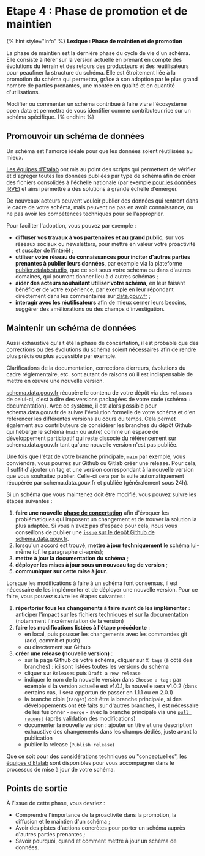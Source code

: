 # Etape 4 : Phase de promotion et de maintien

{% hint style="info" %}
**Lexique : Phase de maintien et de promotion**

La phase de maintien est la dernière phase du cycle de vie d'un schéma. Elle consiste à itérer sur la version actuelle en prenant en compte des évolutions du terrain et des retours des producteurs et des réutilisateurs pour peaufiner la structure du schéma. Elle est étroitement liée à la promotion du schéma qui permettra, grâce à son adoption par le plus grand nombre de parties prenantes, une montée en qualité et en quantité d'utilisations.



Modifier ou commenter un schéma contribue à faire vivre l'écosystème open data et permettra de vous identifier comme contributeur.rice sur un schéma spécifique.
{% endhint %}

## Promouvoir un schéma de données <a href="#promouvoir-votre-schema-de-donnees" id="promouvoir-votre-schema-de-donnees"></a>

Un schéma est l'amorce idéale pour que les données soient réutilisées au mieux.&#x20;

[Les équipes d’Etalab](https://www.etalab.gouv.fr/contact) ont mis au point des scripts qui permettent de vérifier et d'agréger toutes les données publiées par type de schéma afin de créer des fichiers consolidés à l'échelle nationale (par exemple [pour les données IRVE](https://www.data.gouv.fr/fr/datasets/fichier-consolide-des-bornes-de-recharge-pour-vehicules-electriques/)) et ainsi permettre à des solutions à grande échelle d'émerger.

De nouveaux acteurs peuvent vouloir publier des données qui rentrent dans le cadre de votre schéma, mais peuvent ne pas en avoir connaissance, ou ne pas avoir les compétences techniques pour se l'approprier.&#x20;

Pour faciliter l'adoption, vous pouvez par exemple :

* **diffuser vos travaux à vos partenaires et au grand public**, sur vos réseaux sociaux ou newsletters, pour mettre en valeur votre proactivité et susciter de l'intérêt ;
* **utiliser votre réseau de connaissances pour inciter d'autres parties prenantes à publier leurs données**, par exemple via la plateforme [publier.etalab.studio](https://publier.etalab.studio/), que ce soit sous votre schéma ou dans d'autres domaines, qui pourront donner lieu à d'autres schémas ;
* **aider des acteurs souhaitant utiliser votre schéma**, en leur faisant bénéficier de votre expérience, par exemple en leur répondant directement dans les commentaires sur [data.gouv.fr](https://www.data.gouv.fr/) ;
* **interagir avec les réutilisateurs** afin de mieux cerner leurs besoins, suggérer des améliorations ou des champs d'investigation.

## Maintenir un schéma de données <a href="#maintenir-votre-schema-de-donnees" id="maintenir-votre-schema-de-donnees"></a>

Aussi exhaustive qu'ait été la phase de concertation, il est probable que des corrections ou des évolutions du schéma soient nécessaires afin de rendre plus précis ou plus accessible par exemple.&#x20;

Clarifications de la documentation, corrections d’erreurs, évolutions du cadre réglementaire, etc. sont autant de raisons où il est indispensable de mettre en œuvre une nouvelle version.

[schema.data.gouv.fr](https://schema.data.gouv.fr/) récupère le contenu de votre dépôt via des `releases` de celui-ci, c'est à dire des versions packagées de votre code (schéma + documentation). Avec ce système, il est alors possible pour schema.data.gouv.fr de suivre l'évolution formelle de votre schéma et d'en référencer les différentes versions au cours du temps. Cela permet également aux contributeurs de considérer les branches du dépôt Github qui héberge le schéma (`main` ou autre) comme un espace de développement participatif qui reste dissocié du référencement sur schema.data.gouv.fr tant qu'une nouvelle version n'est pas publiée.

Une fois que l'état de votre branche principale, `main` par exemple, vous conviendra, vous pourrez sur Github ou Gitlab créer une release. Pour cela, il suffit d'ajouter un tag et une version correspondant à la nouvelle version que vous souhaitez publier. Celle-ci sera par la suite automatiquement récupérée par schema.data.gouv.fr et publiée (généralement sous 24h).

Si un schéma que vous maintenez doit être modifié, vous pouvez suivre les étapes suivantes :

1. **faire une nouvelle** [**phase de concertation**](https://guides.etalab.gouv.fr/producteurs-schemas/phase-concertation) afin d'évoquer les problématiques qui imposent un changement et de trouver la solution la plus adaptée. Si vous n'avez pas d'espace pour cela, nous vous conseillons de publier une [`issue` sur le dépôt Github de schema.data.gouv.fr](https://github.com/etalab/schema.data.gouv.fr/issues).
2. lorsqu'un accord est trouvé, **mettre à jour techniquement** le schéma lui-même (cf. le paragraphe ci-après);
3. **mettre à jour la documentation du schéma** ;
4. **déployer les mises à jour sous un nouveau tag de version** ;
5. **communiquer sur cette mise à jour**.

Lorsque les modifications à faire à un schéma font consensus, il est nécessaire de les implémenter et de déployer une nouvelle version. Pour ce faire, vous pouvez suivre les étapes suivantes :

1. **répertorier tous les changements à faire avant de les implémenter** : anticiper l'impact sur les fichiers techniques et sur la documentation (notamment l'incrémentation de la version)
2. **faire les modifications listées à l'étape précédente** :
   * en local, puis pousser les changements avec les commandes git (add, commit et push)
   * ou directement sur Github
3. **créer une release (nouvelle version)** :
   * sur la page Github de votre schéma, cliquer sur `X tags` (à côté des branches) : ici sont listées toutes les versions du schéma
   * cliquer sur `Releases` puis `Draft a new release`
   * indiquer le nom de la nouvelle version dans `Choose a tag` : par exemple si la version actuelle est v1.0.1, la nouvelle sera v1.0.2 (dans certains cas, il sera opportun de passer en 1.1.1 ou en 2.0.1)
   * la branche cible (`target`) doit être la branche principale, si des développements ont été faits sur d'autres branches, il est nécessaire de les fusionner - `merge` - avec la branche principale via une [`pull request`](https://docs.github.com/fr/pull-requests) (après validation des modifications)
   * documenter la nouvelle version : ajouter un titre et une description exhaustive des changements dans les champs dédiés, juste avant la publication
   * publier la release (`Publish release`)

Que ce soit pour des considérations techniques ou "conceptuelles", [les équipes d’Etalab](https://www.etalab.gouv.fr/contact) sont disponibles pour vous accompagner dans le processus de mise à jour de votre schéma.

## Points de sortie <a href="#points-de-sortie" id="points-de-sortie"></a>

À l’issue de cette phase, vous devriez :

* Comprendre l'importance de la proactivité dans la promotion, la diffusion et le maintien d'un schéma ;
* Avoir des pistes d'actions concrètes pour porter un schéma auprès d'autres parties prenantes ;
* Savoir pourquoi, quand et comment mettre à jour un schéma de données.
